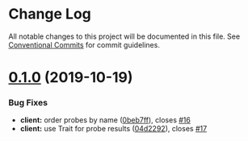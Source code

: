 # Change Log

All notable changes to this project will be documented in this file.
See [Conventional Commits](https://conventionalcommits.org) for commit guidelines.

# [0.1.0](https://github.com/pouk/idem/compare/v0.0.1...v0.1.0) (2019-10-19)


### Bug Fixes

* **client:** order probes by name ([0beb7ff](https://github.com/pouk/idem/commit/0beb7ff2ebcc8b78c942590d966f6c09866fdefe)), closes [#16](https://github.com/pouk/idem/issues/16)
* **client:** use Trait for probe results ([04d2292](https://github.com/pouk/idem/commit/04d2292fe2a5c85246dee6dca01115bb3d9ffa0d)), closes [#17](https://github.com/pouk/idem/issues/17)
